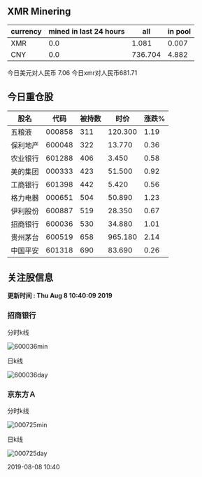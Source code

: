 ## XMR Minering

|currency|mined in last 24 hours|all|in pool|
|---|---|---|---|
|XMR|0.0|1.081|0.007|
|CNY|0.0|736.704|4.882|

今日美元对人民币 7.06	今日xmr对人民币681.71


## 今日重仓股 

|股名|代码|被持数|时价|涨跌%|
|---|---|---|---|---|
|五粮液|000858|311|120.300|1.19|
|保利地产|600048|322|13.770|0.36|
|农业银行|601288|406|3.450|0.58|
|美的集团|000333|423|51.500|0.92|
|工商银行|601398|442|5.420|0.56|
|格力电器|000651|504|50.890|1.23|
|伊利股份|600887|519|28.350|0.67|
|招商银行|600036|530|34.880|1.01|
|贵州茅台|600519|658|965.180|2.14|
|中国平安|601318|690|83.690|0.26|

## 关注股信息
**更新时间 : Thu Aug  8 10:40:09 2019**
### 招商银行 
分时k线

![600036min](http://image.sinajs.cn/newchart/min/n/sh600036.gif)

日k线

![600036day](http://image.sinajs.cn/newchart/daily/n/sh600036.gif)

### 京东方Ａ 
分时k线

![000725min](http://image.sinajs.cn/newchart/min/n/sz000725.gif)

日k线

![000725day](http://image.sinajs.cn/newchart/daily/n/sz000725.gif)

2019-08-08 10:40